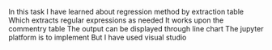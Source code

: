 In this task I have learned about regression method by extraction table Which extracts regular expressions as needed It works upon the commentry table The output can be displayed through line chart The jupyter platform is to implement But I have used visual studio
